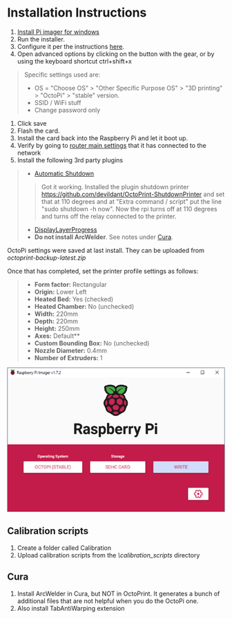 # Installation Instructions
1. [Install Pi imager for windows](https://www.raspberrypi.com/software/)
1. Run the installer.
1. Configure it per the instructions [here](https://octoprint.org/download/).
1. Open advanced options by clicking on the button with the gear, or by using the keyboard shortcut ctrl+shift+x
> Specific settings used are:
> - OS =  "Choose OS" > "Other Specific Purpose OS" > "3D printing" > "OctoPi" > "stable" version.
> - SSID / WiFi stuff
> - Change password only
1. Click save
1. Flash the card.
1. Install the card back into the Raspberry Pi and let it boot up.
1. Verify by going to [router main settings](http://192.168.1.1) that it has connected to the network
1. Install the following 3rd party plugins
> - [Automatic Shutdown](https://www.reddit.com/r/octoprint/comments/mm9cbi/automatic_shutdown_after_prints/)
> > Got it working. Installed the plugin shutdown printer https://github.com/devildant/OctoPrint-ShutdownPrinter and set that at 110 degrees and at "Extra command / script" put the line "sudo shutdown -h now". Now the rpi turns off at 110 degrees and turns off the relay connected to the printer.
> - [DisplayLayerProgress](https://all3dp.com/2/must-have-octoprint-plugins/)
> - **Do not install ArcWelder**. See notes under [Cura](#Cura).

OctoPi settings were saved at last install. They can be uploaded from *octoprint-backup-latest.zip*

Once that has completed, set the printer profile settings as follows:
> - **Form factor:** Rectangular
> - **Origin:** Lower Left
> - **Heated Bed:** Yes (checked)
> - **Heated Chamber:** No (unchecked)
> - **Width:** 220mm
> - **Depth:** 220mm
> - **Height:** 250mm
> - **Axes:** Default**
> - **Custom Bounding Box:** No (unchecked)
> - **Nozzle Diameter:** 0.4mm
> - **Number of Extruders:** 1

![Raspberry Pi settings](raspberry_installer_settings.png)

## Calibration scripts
1. Create a folder called Calibration
1. Upload calibration scripts from the *\calibration_scripts* directory 

## Cura
1. Install ArcWelder in Cura, but NOT in OctoPrint. It generates a bunch of additional files that are not helpful when you do the OctoPi one.
1. Also install TabAntiWarping extension
